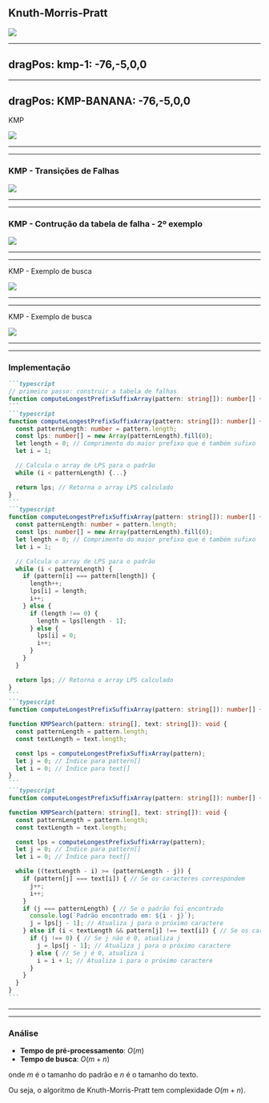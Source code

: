 ## Knuth-Morris-Pratt

<div class="w-full max-w-[600px] mx-auto">
<img
src="/images/kmp-paper.png"
/>
</div>

---
dragPos:
  kmp-1: -76,-5,0,0
---

<Cadeia cadeia="A ARANHARANHARRANHA" />

<Cadeia v-drag="'kmp-1'" cadeia="ARANHA" />

<Counter />

<!--
O KMP trabalha com a ideia de que se o padrão não casar com o texto em uma determinada posição, ele pode pular algumas posições do texto, pois ele já sabe que essas posições não casam com o padrão.

O KMP encontra a performance desejada, ou seja, ele compara cada caractere do texto uma única vez.

Com o passar dos anos, algoritmos mais sofisticados permitem encontrar padrões testando APENAS alguns caracteres do texto.
-->

---
dragPos:
  KMP-BANANA: -76,-5,0,0
---

KMP

<div class="flex justify-center items-center w-full mx-auto">
<img
src="/images/kmp-clear.svg"
/>
</div>

<Cadeia v-click cadeia="AAABAAC" />

<Cadeia v-click v-drag="'KMP-BANANA'" cadeia="AAC" />

<Cadeia v-click cadeia="010" />

<!--
O KMP parte da ideia de um diagrama de estados, onde cada estado representa um prefixo do padrão.

Cada estado representa uma etapa do reconhecimento do padrão.

Se estou fazendo o reconhecimento, e ainda não tem nenhum caracter testado, estou no estado 0.

Se o primeiro caracter do padrão casar com o primeiro caracter do texto, eu passo para o estado 1.

Chegando no estado 6, Encontrei o padrão em uma determinada posição do texto.

Então devo voltar 6 posições.

O que acontece na maioria das vezes, é que não encontramos o padrão em uma determinada posição do texto e a transição de estado vai falhar.

Se eu estiver no estado 0 e não vier um A, eu permaneço no estado 0.

Agora se eu estiver no estado 1 e vier outra letra, a forma mais simples é pensar em voltar ao estado 0.
Mas o KMP é mais inteligente que isso.

Vamos suport que encontramos dois A seguidos:

Eu encontro o primeiro A, vou para o estado 1. 

Em seguida encontro o segundo A, volto para o 0 ou mantenho no 1?

Esse segundo A, pode ser o inicio de um novo padrão.

Knuth-Morris-Pratt resolve isso com a tabela de falhas.
-->

---
---

### KMP - Transições de Falhas

<div class="flex justify-center items-center w-full mx-auto">
<img
src="/images/kmp-1.svg"
/>
</div>

<!--
Cada estado representa uma etapa do reconhecimento do padrão.

Se eu estiver no estado 0 e não vier um A, eu permaneço no estado 0.

Transição baseada em eventos.
-->

---
---

### KMP - Contrução da tabela de falha - 2º exemplo

<div class="flex justify-center items-center w-full mx-auto">
<img
src="/images/kmp-2.svg"
/>
</div>

<!--
A análise é relativamente simples, temos que pensar em repetição de prefixos.

AR é prefixo? Sim, prefixo de tamanho 2.

O diagrama ajuda visualmente a entender a tabela de falhas.
-->

---
---

KMP - Exemplo de busca

<img
src="/images/kmp-3.svg"
/>

<!--
Os caracteres do padrão são usados apenas para construir a tabela de falhas.

A busca é feita apenas com o texto.
-->

---
---

KMP - Exemplo de busca

<img
src="/images/kmp-4.svg"
/>

---
---

### Implementação

````md magic-move
```typescript
// primeiro passo: construir a tabela de falhas
function computeLongestPrefixSuffixArray(pattern: string[]): number[] {...}
```
```typescript
function computeLongestPrefixSuffixArray(pattern: string[]): number[] {
  const patternLength: number = pattern.length;
  const lps: number[] = new Array(patternLength).fill(0);
  let length = 0; // Comprimento do maior prefixo que é também sufixo
  let i = 1;

  // Calcula o array de LPS para o padrão
  while (i < patternLength) {...}

  return lps; // Retorna o array LPS calculado
}
```
```typescript
function computeLongestPrefixSuffixArray(pattern: string[]): number[] {
  const patternLength: number = pattern.length;
  const lps: number[] = new Array(patternLength).fill(0);
  let length = 0; // Comprimento do maior prefixo que é também sufixo
  let i = 1;

  // Calcula o array de LPS para o padrão
  while (i < patternLength) {
    if (pattern[i] === pattern[length]) {
      length++;
      lps[i] = length;
      i++;
    } else {
      if (length !== 0) {
        length = lps[length - 1];
      } else {
        lps[i] = 0;
        i++;
      }
    }
  }

  return lps; // Retorna o array LPS calculado
}
```
```typescript
function computeLongestPrefixSuffixArray(pattern: string[]): number[] {...}

function KMPSearch(pattern: string[], text: string[]): void {
  const patternLength = pattern.length;
  const textLength = text.length;

  const lps = computeLongestPrefixSuffixArray(pattern);
  let j = 0; // Índice para pattern[]
  let i = 0; // Índice para text[]
}
```
```typescript
function computeLongestPrefixSuffixArray(pattern: string[]): number[] {...}

function KMPSearch(pattern: string[], text: string[]): void {
  const patternLength = pattern.length;
  const textLength = text.length;

  const lps = computeLongestPrefixSuffixArray(pattern);
  let j = 0; // Índice para pattern[]
  let i = 0; // Índice para text[]

  while ((textLength - i) >= (patternLength - j)) {
    if (pattern[j] === text[i]) { // Se os caracteres correspondem
      j++;
      i++;
    }
    if (j === patternLength) { // Se o padrão foi encontrado
      console.log(`Padrão encontrado em: ${i - j}`);
      j = lps[j - 1]; // Atualiza j para o próximo caractere
    } else if (i < textLength && pattern[j] !== text[i]) { // Se os caracteres não correspondem
      if (j !== 0) { // Se j não é 0, atualiza j
        j = lps[j - 1]; // Atualiza j para o próximo caractere
      } else { // Se j é 0, atualiza i
        i = i + 1; // Atualiza i para o próximo caractere
      }
    }
  }
}
```
````

---
---

### Análise

- **Tempo de pré-processamento**: $O(m)$
- **Tempo de busca**: $O(m+n)$

onde $m$ é o tamanho do padrão e $n$ é o tamanho do texto.

Ou seja, o algoritmo de Knuth-Morris-Pratt tem complexidade $O(m + n)$.

